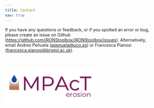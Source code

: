```yaml
---
title: Contact
nav: true
---
```



If you have any questions or feedback, or if you spotted an error or bug, please create an issue on Github 
(<a href="https://github.com/iRONStoolbox/iRONStoolbox/issues" target="_blank">https://github.com/iRONStoolbox/iRONStoolbox/issues</a>).
Alternatively, email Andres Peñuela (<apenuela@uco.es>) or Francesca Pianosi (<francesca.pianosi@bristol.ac.uk>).

&nbsp;

[<img src="iMPACT_logo.png" alt="iMPACT logo" style="width:60%;" >](./index.md/)
